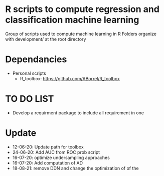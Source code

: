 # R scripts to compute regression and classification machine learning

Group of scripts used to compute machine learning in R 
Folders organize with development/ at the root directory


# Dependancies

- Personal scripts 
	- R_toolbox: https://github.com/ABorrel/R_toolbox

# TO DO LIST
- Develop a requirment package to include all requirement in one

# Update
- 12-06-20: Update path for toolbox
- 24-06-20: Add AUC from ROC prob script
- 16-07-20: optimize undersampling approaches
- 16-07-20: Add computation of AD
- 18-08-21: remove DDN and change the optimization of of the 